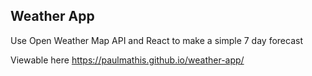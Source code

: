 ## Weather App

Use Open Weather Map API and React to make a simple 7 day forecast

Viewable here https://paulmathis.github.io/weather-app/
